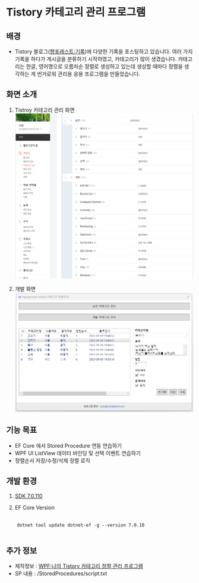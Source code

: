 # Tistory 카테고리 관리 프로그램
## 배경
- Tistory 블로그([향포레스트:기록](https://hyangforest.tistory.com))에 다양한 기록을 포스팅하고 있습니다.
여러 가지 기록을 하다가 게시글을 분류하기 시작하였고, 카테고리가 많이 생겼습니다. 카테고리는 한글, 영어명으로 오름차순 정렬로 생성하고 있는데 생성할 때마다 정렬을 생각하는 게 번거로워 관리용 응용 프로그램을 만들었습니다. 

## 화면 소개
1. Tistroy 카테고리 관리 화면
![image](tistory.png)

2. 개발 화면
![image](habit.png)

## 기능 목표
- EF Core 에서 Stored Procedure 연동 연습하기
- WPF UI ListView 데이터 바인딩 및 선택 이벤트 연습하기
- 정렬순서 저장/수정/삭제 정렬 로직

## 개발 환경
1. [SDK 7.0.110](https://dotnet.microsoft.com/en-us/download/dotnet/7.0)

2. EF Core Version
<pre>
  <code>
    dotnet tool update dotnet-ef -g --version 7.0.10
  </code>
</pre>

## 추가 정보
- 제작정보 : [WPF:나의 Tistory 카테고리 정렬 관리 프로그램](https://hyangforest.tistory.com/252)
- SP 내용 : /StoredProcedures/script.txt

